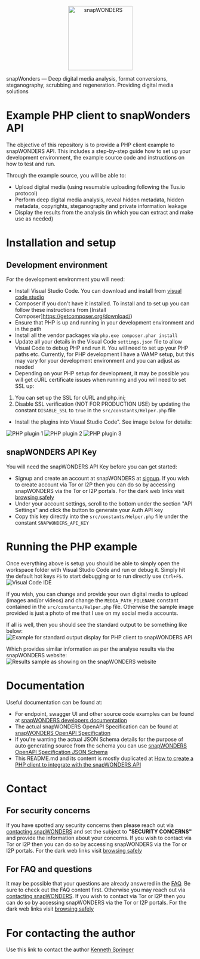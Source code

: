 <p align="center">
    <a href="https://www.snapwonders.com/" target="_blank">
        <img src="https://snapwonders.com/img/logo/snap-wonders-logo-big.png" width="172" alt="snapWONDERS" />
    </a>
</p>

snapWonders — Deep digital media analysis, format conversions, steganography, scrubbing and regeneration. Providing digital media solutions


# Example PHP client to snapWonders API
The objective of this repository is to provide a PHP client example to snapWONDERS API. This includes a step-by-step
guide how to set up your development environment, the example source code and instructions on how to test and run.

Through the example source, you will be able to:
* Upload digital media (using resumable uploading following the Tus.io protocol)
* Perform deep digital media analysis, reveal hidden metadata, hidden metadata, copyrights, steganography and private information leakage
* Display the results from the analysis (in which you can extract and make use as needed)


# Installation and setup

## Development environment
For the development environment you will need:
* Install Visual Studio Code. You can download and install from [visual code studio](https://code.visualstudio.com/download)
* Composer if you don't have it installed. To install and to set up you can follow these instructions from [Install Composer]https://getcomposer.org/download/)
* Ensure that PHP is up and running in your development environment and in the path
* Install all the vendor packages via `php.exe composer.phar install`
* Update all your details in the Visual Code `settings.json` file to allow Visual Code to debug PHP and run it. You will need to
set up your PHP paths etc. Currently, for PHP development I have a WAMP setup, but this may vary for your development environment and you can adjust as needed
* Depending on your PHP setup for development, it may be possible you will get cURL certificate issues when running and you will need to set SSL up:
1. You can set up the SSL for cURL and php.ini;
2. Disable SSL verification (NOT FOR PRODUCTION USE) by updating the constant `DISABLE_SSL` to `true` in the `src/constants/Helper.php` file
* Install the plugins into Visual Studio Code". See image below for details:
<img src="https://storage.snapwonders.com/cache/1/oO0hdjIRtHGUglJdEGZ32T38AbtRMaO4.png?mark=snap-wonders-logo.png&markpos=bottom&marky=30&markalpha=30&s=a4c6178b107cfd9e7fd43113a8e675d7" alt="PHP plugin 1" />
<img src="https://storage.snapwonders.com/cache/1/zS5ugUUshpT3gvqSKgbrOSKgoPY7LcZ5.png?mark=snap-wonders-logo.png&markpos=bottom&marky=30&markalpha=30&s=7dfc5f9a9cab2bbd0ab12ffbcdeaede8" alt="PHP plugin 2" />
<img src="https://storage.snapwonders.com/cache/1/3ZvayrOslOtgl3Zy8h9Fe734C_o1PE_P.png?mark=snap-wonders-logo.png&markpos=bottom&marky=30&markalpha=30&s=349ba617c8c2fa522169d156e25b79f0" alt="PHP plugin 3" />

## snapWONDERS API Key
You will need the snapWONDERS API Key before you can get started:
* Signup and create an account at snapWONDERS at [signup](https://snapwonders.com/sign-up). If you wish to create account via Tor or I2P then you can do so by accessing snapWONDERS via the Tor or I2P portals. For the dark web links visit [browsing safely](https://snapwonders.com/browsing-safely)
* Under your account settings, scroll to the bottom under the section "API Settings" and click the button to generate your Auth API key
* Copy this key directly into the `src/constants/Helper.php` file under the constant `SNAPWONDERS_API_KEY`


# Running the PHP example
Once everything above is setup you should be able to simply open the workspace folder with Visual Studio Code and run or debug it. Simply hit the default hot keys `F5` to start debugging or to run directly use `Ctrl+F5`.
<img src="https://storage.snapwonders.com/cache/1/n37XqQA4CsJmh-fnE0LlQlB0QOnxWYqd.png?mark=snap-wonders-logo.png&markpos=bottom&marky=30&markalpha=30&s=3badf97c1e460f1b23139842b6984909" alt="Visual Code IDE" />

If you wish, you can change and provide your own digital media to upload (images and/or videos) and change the `MEDIA_PATH_FILENAME` constant contained in the `src/constants/Helper.php` file. Otherwise the sample image provided is just a photo of me that I use on my social media accounts.

If all is well, then you should see the standard output to be something like below:
<img src="https://storage.snapwonders.com/cache/1/88POwr1GGHUVHLbJiAEptWKrwguDjZxa.png?mark=snap-wonders-logo.png&markpos=bottom&marky=30&markalpha=30&s=468d104174de055126453e8c370d4266" alt="Example for standard output display for PHP client to snapWONDERS API" />

Which provides similar information as per the analyse results via the snapWONDERS website:
<img src="https://storage.snapwonders.com/cache/1/wEqYS8DopFx1zqoFfAaAa12-58Eh6OCj.png?mark=snap-wonders-logo.png&markpos=bottom&marky=30&markalpha=30&s=9599795d1494b2bac7e4a2dc09a47967" alt="Results sample as showing on the snapWONDERS website" />

# Documentation
Useful documentation can be found at:
* For endpoint, swagger UI and other source code examples can be found at [snapWONDERS developers documentation](https://snapwonders.com/snapwonders-openapi-specification)
* The actual snapWONDERS OpenAPI Specification can be found at [snapWONDERS OpenAPI Specification](https://api.snapwonders.com/site/docs)
* If you're wanting the actual JSON Schema details for the purpose of auto generating source from the schema you can use [snapWONDERS OpenAPI Specification JSON Schema](https://api.snapwonders.com/site/json-schema)
* This README.md and its content is mostly duplicated at [How to create a PHP client to integrate with the snapWONDERS API](https://snapwonders.com/resources/how-to-create-a-PHP-client-to-integrate-with-the-snapwonders-api)


# Contact

## For security concerns
If you have spotted any security concerns then please reach out via [contacting snapWONDERS](https://snapwonders.com/contact) and set the subject to **"SECURITY CONCERNS"** and provide the information about your concerns. If you wish to contact via Tor or I2P then you can do so by accessing snapWONDERS via the Tor or I2P portals. For the dark web links visit [browsing safely](https://snapwonders.com/browsing-safely)

## For FAQ and questions
It may be possible that your questions are already answered in the [FAQ](https://snapwonders.com/faq). Be sure to check out the FAQ content first. Otherwise you may reach out via [contacting snapWONDERS](https://snapwonders.com/contact). If you wish to contact via Tor or I2P then you can do so by accessing snapWONDERS via the Tor or I2P portals. For the dark web links visit [browsing safely](https://snapwonders.com/browsing-safely)

# For contacting the author
Use this link to contact the author [Kenneth Springer](https://kennethbspringer.au/)
